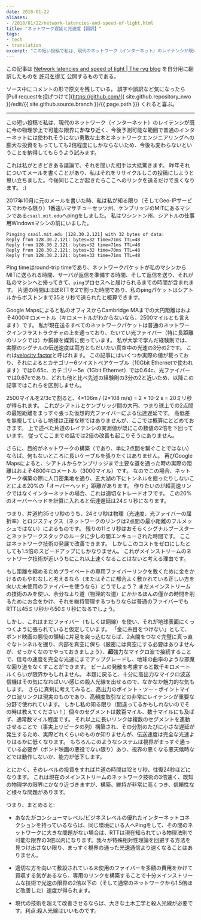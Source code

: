 ```yaml
---
date: 2018-01-22
aliases:
- /2018/01/22/network-latencies-and-speed-of-light.html
title: "ネットワーク遅延と光速度【翻訳】"
tags:
- tech
- translation
excerpt: "この短い投稿で私は、現代のネットワーク（インターネット）のレイテンシが既に今の物理学上で可能な限界にかなり近く、勇敢な市民の行動と今後予測可能な範囲で普通のインターネットには使われそうにないネットワークエンジニアリングへの膨大な投資をもってしても2倍程度にしかならないため、今後も変わらないということを納得してもらうよう試みます。"
---
```


この記事は
[Network latencies and speed of light | The ryg blog](https://fgiesen.wordpress.com/2018/01/20/network-latencies-and-speed-of-light/)
を自分用に翻訳したものを
[許可を得て](https://twitter.com/rygorous/status/954912383687798784)
公開するものである。

ソース中にコメントの形で原文を残している。
誤字や誤訳など気になったら
[Pull requestを投げつけて](https://github.com/{{ site.github.repository_nwo }}/edit/{{ site.github.source.branch }}/{{ page.path }})
くれると喜ぶ。

---

<!-- In this short post I’m going to attempt to convince you that current network (Internet) latencies are here to stay, because they are already within a fairly small factor of what is possible under known physics, and getting _much_ closer to that limit – say, another 2x gain – requires heroics of civil and network engineering as well as massive capital expenditures that are very unlikely to be used for general internet links in the foreseeable future. -->

この短い投稿で私は、現代のネットワーク（インターネット）のレイテンシが既に今の物理学上で可能な限界に**かなり**近く、今後予測可能な範囲で普通のインターネットには使われそうにない勇敢な土木とネットワークエンジニアリングへの膨大な投資をもってしても2倍程度にしかならないため、今後も変わらないということを納得してもらうよう試みます。

<!-- This is a conversation I’ve had a few times in my life, usually with surprised conversation partners; last year I happened to write a mail about it that I’m now going to recycle and turn into this blog post so that in the future, I can just link to this if it ever comes up again. :) -->

これは私がときどきある議論で、それを聞いた相手は大抵驚きます。
昨年それについてメールを書くことがあり、私はそれをリサイクルしこの投稿にしようと思い立ちました。今後同じことが起きたらここへのリンクを送るだけで良くなります。 :)

<!-- When I originally wrote said mail in October 2017, I started by pinging `csail.mit.edu`, a machine that as far as I know (and Geo-IP services are with me on this one) is actually at MIT, so in Cambridge, MA. I did this sitting at my Windows work machine in Seattle, WA, and got this result: -->

2017年10月に元のメールを書いた時、私は私が知る限り（そしてGeo-IPサービスでわかる限り）1番遠いマサチューセッツ州、ケンブリッジのMITにあるマシンである`csail.mit.edu`へpingをしました。
私はワシントン州、シアトルの仕事用Windowsマシンの前にいました。

<!-- ```console
Pinging csail.mit.edu [128.30.2.121] with 32 bytes of data:
Reply from 128.30.2.121: bytes=32 time=71ms TTL=48
Reply from 128.30.2.121: bytes=32 time=71ms TTL=48
Reply from 128.30.2.121: bytes=32 time=70ms TTL=48
Reply from 128.30.2.121: bytes=32 time=71ms TTL=48
``` -->

```console
Pinging csail.mit.edu [128.30.2.121] with 32 bytes of data:
Reply from 128.30.2.121: bytes=32 time=71ms TTL=48
Reply from 128.30.2.121: bytes=32 time=71ms TTL=48
Reply from 128.30.2.121: bytes=32 time=70ms TTL=48
Reply from 128.30.2.121: bytes=32 time=71ms TTL=48
```

<!-- Ping times are round-trip times and include the time it takes for the network packet to go from my machine to the MIT server, the time it takes for the server to prepare a reply, and the time for said reply to make it back to my machine and get delivered to the running `ping` process. The best guess for a single-way trip is to just divide the RTT by 2, giving me an estimate of about 35ms for my ping packet to make it from Seattle to Boston. -->

Ping timeはround-trip timeであり、ネットワークパケットが私のマシンからMITに送られる時間、サーバが返信を準備する時間、そして返信を送り、それが私のマシンへと帰ってきて、`ping`プロセスへと届けられるまでの時間が含まれます。
片道の時間はほぼRTTを2で割った時間であり、私のpingパケットはシアトルからボストンまで35ミリ秒で送られたと概算できます。

<!-- Google Maps tells me the great circle distance from my office to Cambridge MA is about 4000km (2500 miles, if a kilometer means nothing to you). Any network packets I’m sending these days over normal network infrastructure are likely to use either optical fiber (especially for long-distance links) or copper cable as a transmission medium. The rule of thumb I learned in university that effective signal transmission speed over both is about 2/3rds of the speed of light in vacuum. This is called the [velocity factor](https://en.wikipedia.org/wiki/Velocity_factor); that article has some actual numbers, which work out to 0.65c for Cat-6A twisted pair cable (used for 10Gbit Ethernet), 0.64c for Cat-5e (1Gbit Ethernet), and 0.67c for optical fiber, all of which are close enough to each other and to the aforementioned 2/3c rule of thumb that I won’t bother differentiating between different types of cables in the rest of this post. -->

Google Mapsによると私のオフィスからCambridge MAまでの大円距離はおよそ4000キロメートル（キロメートルがわからないなら、2500マイルとも言えます）です。
私が現在送るすべてのネットワークパケットは普通のネットワークインフラストラクチャの上を通っており、たいてい光ファイバー（特に長距離のリンクでは）か銅線を媒質に使っています。
私が大学で学んだ経験則では、実際のシグナルの伝送速度は両方ともだいたい真空中の光速の3分の2です。
これは[velocity factor](https://en.wikipedia.org/wiki/Velocity_factor)と呼ばれます。
この記事にはいくつか実際の値が載っており、それによるとカテゴリー6ツイストペアケーブル（10Gbit Ethernetで使われます）では0.65c、カテゴリー5e（1Gbit Ethernet）では0.64c、光ファイバーでは0.67cであり、どれも他と比べ先述の経験則の3分の2と近いため、以降この記事ではこれらを区別しません。

<!-- Divide our distance of 2500mi by 2/3c, we get about 4×106m / (2×108 m/s) = 2 × 10-2 s = 20ms. That is the transmission delay we would have for a hypothetical optical fiber strung along the great circle between Seattle and Cambridge, the shortest distance between two points on a sphere; I’m neglecting height differences and Earth being not quite spherical here, but I’m only doing a back-of-the-envelope estimate. Note that the actual measured one-way latency I quoted above is already well below twice that. Hence my earlier comment about even a factor-of-2 improvement being unlikely. -->

2500マイルを2/3cで割ると、4×106m / (2×108 m/s) = 2 × 10-2 s = 20ミリ秒が得られます。
これがシアトルとケンブリッジ間の大円、つまり球上での2点間の最短距離をまっすぐ張った仮想的光ファイバーによる伝達遅延です。
高低差を無視しているし地球は正確な球ではありませんが、ここでは概算にとどめておきます。
上で述べた片道のレイテンシの実測値が既にこの数値の2倍を下回っています。
従ってここまでの話では2倍の改善も起こりそうにありません。

<!-- Now, if your goal is actually building a network (and not just a single point-to-point link), you don’t want to have long stretches of cable in the middle of nowhere. Again as per Google Maps, the distance from Seattle to Cambridge actually driving along major roads is about 4800km (3000mi). So in this case, we get about 20% extra “overhead” distance from building a network that follows the lay of the land, goes through major population centers, and doesn’t try to tunnel below the Great Lakes or similar. That’s a decent trade-off when your plan is to have an actual Internet and not just one very fast link. So this extra 20% overhead puts our corrected estimate of transmission delay along a more realistic network layout at about 24ms. -->

さらに、目的がネットワークの構築（であり、単に2点間を繋ぐことではない）ならば、何もないところに長いケーブルを張りたくはありません。
再びGoogle Mapsによると、シアトルからケンブリッジまで主要な道を通った時の実際の距離はおよそ4800キロメートル（3000マイル）です。
なのでこの場合、ネットワーク構築の際に人口密集地を通り、五大湖の下にトンネルを掘ったりしないことによる20%の「オーバーヘッド」距離があります。
作りたいのが超高速リンクではなくインターネットの場合、これは適切なトレードオフです。
この20%のオーバーヘッドを計算に入れると伝達遅延は24ミリ秒になります。

<!-- That means that of our approximately 35ms one-way trip, 24ms is just from physics (speed of light, index of refraction of optical fiber) and logistics (not having a full mesh of minimum-distance point-to-point links between any two points in the network). The remaining 11ms of the transit time are, presumably, spent with the packets briefly enqueued in some routers, in signal boosters and network stacks. These are the parts that could be improved with advances in network technology. But even reducing that part of the cost to zero still wouldn’t give us even a full 1.5× speed-up. And that’s why I think mainstream network tech isn’t going to get that much faster anytime soon. -->

つまり、片道約35ミリ秒のうち、24ミリ秒は物理（光速度、光ファイバーの屈折率）とロジスティクス（ネットワークのリンクは2点間の最小距離のフルメッシュではない）によるものです。
残りの11ミリ秒はおそらくシグナルブースターとネットワークスタックのルータに少しの間エンキューされた時間です。
ここはネットワーク技術の発展で改善できます。
しかしこのコストをゼロにしたとしても1.5倍のスピードアップにしかなりません。
これがメインストリームのネットワーク技術が近いうちにこれ以上速くなることはないと考える理由です。

<!-- What if we _are_ willing to pay up and lay a private dedicated fiber link for that distance (or use some dark fiber going the right direction that’s already there)? That’s still using mainstream tech, just spending money to reduce the fraction of time spent on sub-optimal routing (physical route that is) and in the network, and it seems likely that you could get the RTT to somewhere between 45ms and 50ms using regular fiber if you were willing to spend the money to set it up (and maintain it). -->

もし距離を縮めるためプライベートの専用ファイバーリンクを敷くために金をかけるのもやむなしと考えるなら（またはそこに都合よく敷かれている正しい方を向いた未使用のファイバーを使うなら）どうでしょう？
まだメインストリームの技術のみを使い、余分なより道（物理的な道）にかかるほんの僅かの時間を削るためにお金をかけ、それを維持管理するつもりならば普通のファイバーでもRTTは45ミリ秒から50ミリ秒になるでしょう。

<!-- But that’s still assuming using something as pedestrian as fiber (or copper cable), and actually sticking to the surface of the Earth. Going even further along the “money is no object” scale, and edging a teensy bit into Bond Villain territory, we can upgrade our signal velocity to full light speed and also get rid of pesky detours like the curvature of the Earth by digging a perfectly straight tunnel between the two points, keeping a vacuum inside (not strictly necessary, but might as well while we’re at it) and then establishing a _really_ high-powered microwave link; it would have to be to make it along a distance of a few thousand kilometers, given beam divergence. Keeping in theme, such a link would then also be attractive because the transceivers at either end because a sufficiently high-powered microwave transmitter should make for a serviceable death ray, in a pinch. More seriously, high-powered point-to-point microwave links are a thing, and are used in very latency-sensitive applications such as high-frequency trading. However, as far as I know (which might be wrong – feel free to correct me!), individual segments typically span distances of a few miles, not tens of miles, and definitely not hundreds. Longer links are then built by chaining multiple segments together (effectively a sequence of repeaters), adding a small delay on every split, so the effective transmission speed is definitely lower than full speed of light, though I don’t know by how much. And of course, such systems require uninterrupted lines of sight, which (under non-Bond-villain conditions) means they tend to not work, or only work in a diminished capacity, under bad weather conditions with poor visibility. -->

しかし、これはまだファイバー（もしくは銅線）を使い、それが地球表面にくっつくように張られていると仮定しています。
「金に糸目をつけない」として、ボンド映画の悪役の領域に片足を突っ込むならば、2点間をつなぐ完璧に真っ直ぐなトンネルを掘り、内部を真空に保ち（厳密には真空にする必要はありませんが、せっかくなのでやっておきましょう）、**超**強力なマイクロ波で接続することで、信号の速度を完全な光速にまでアップグレードし、地球の曲率のような邪魔な回り道をなくすことができます。
ビームの発散を考慮すると数千キロメートルくらいが限界かもしれません。
本題に戻ると、十分に高出力なマイクロ波送信機はその気になればいい感じの殺人光線を出せるので、なかなか魅力的な気もします。
さらに真剣に考えてみると、高出力のポイント・ツー・ポイントマイクロ波リンクは現実のものであり、高頻度取引などの非常にレイテンシが重要な分野で使われています。
しかし私の知る限り（間違ってるかもしれないのでその時は教えてください！）個々のセグメントは数百マイル、数十マイルにも及ばず、通常数マイル程度です。
それ以上に長いリンクは複数のセグメントを連動させることで（事実上リピータの列）構築され、その分割のたびに小さな遅延が発生するため、実際どれくらいのものか知りませんが、伝送速度は完全な光速よりはるかに低くなります。
もちろんこのようなシステムは視界がまっすぐ通っている必要が（ボンド映画の悪役でない限り）あり、視界の悪くなる悪天候時などでは動作しないか、能力が低下します。

<!-- Anyway, for that level of investment, you should be able to get one-way trip times down to about 12ms or so, and round-trips of around 24ms. That is about 3× faster than current mainstream network tech, and gets us fairly close to the limits of known physics, but it’s also quite expensive to set up and operate, not as reliable, and has various other problems. -->

とにかく、そのレベルの投資をすれば片道の時間は12ミリ秒、往復24秒ほどになります。
これは現在のメインストリームのネットワーク技術の3倍速く、既知の物理学の限界にかなり近づきますが、構築、維持が非常に高くつき、信頼性など様々な問題があります。

<!-- So, summarizing: -->

つまり、まとめると:

<!-- *   If you have a good consumer/business-level Internet connection, ping someone who does likewise, and there are no major issues on the network in between, the RTTs you will get right now are within about a factor of 3 of the best they can possibly be as per currently known physics: unless we figure out a way around Special Relativity, it’s not getting better than straight-line line-of-sight light-speed communication. -->

 - あなたがコンシューマレベル/ビジネスレベルの優れたインターネットコネクションを持っているならば、同じ環境にいる人へPingをして、その間のネットワークに大きな問題がない場合は、RTTは現在知られている物理法則で可能な限界の3倍以内になります。我々が特殊相対性理論を回避する方法を見つけ出さない限り、まっすぐ視界の通った光速通信より速くなることはありません。

<!-- *   If you’re willing to spend a bunch of money to buy existing dark fiber  
    capacity that goes in the right direction and lay down some of your own  
    where there isn’t any, and you build it as a dedicated link, you should be able to get within 2× of the speed of light limit using fairly mainstream tech. (So about a 1.5× improvement over just using existing networks.) -->

 - 適切な方を向いて敷設されている未使用のファイバーを多額の費用をかけて買収する気があるなら、専用のリンクを構築することで十分メインストリームな技術で光速の限界の2倍以下の（そして通常のネットワークから1.5倍ほど改善した）速度が得られます。
    
<!-- *   Getting substantially better than that with current tech requires  
    major civil engineering as well as a death ray. Upside: a death ray is its own reward. -->

 - 現代の技術を超えて改善させるならば、大きな土木工学と殺人光線が必要です。利点:殺人光線はいいものです。
